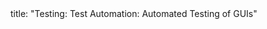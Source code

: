 <frontmatter>
title: "Testing: Test Automation: Automated Testing of GUIs"
</frontmatter>

<include src="navbar.md" boilerplate />

<include src="unit-inPage-asFlat.md" boilerplate />
